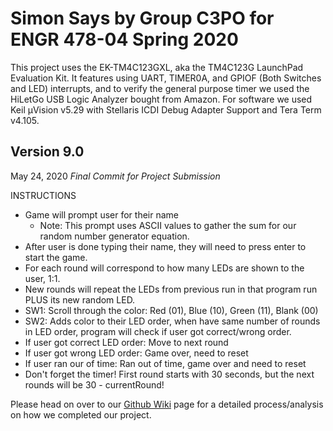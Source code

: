 # Simon Says by Group C3PO for ENGR 478-04 Spring 2020
This project uses the EK-TM4C123GXL, aka the TM4C123G LaunchPad Evaluation Kit. It features using UART, TIMER0A, and GPIOF (Both Switches and LED) interrupts, and to verify the general purpose timer we used the HiLetGo USB Logic Analyzer bought from Amazon. For software we used Keil μVision v5.29 with Stellaris ICDI Debug Adapter Support and Tera Term v4.105. 

## Version 9.0
May 24, 2020
*Final Commit for Project Submission*

INSTRUCTIONS
- Game will prompt user for their name
  - Note: This prompt uses ASCII values to gather the sum for our random number generator equation. 
- After user is done typing their name, they will need to press enter to start the game.
- For each round will correspond to how many LEDs are shown to the user, 1:1.
- New rounds will repeat the LEDs from previous run in that program run PLUS its new random LED.
- SW1: Scroll through the color: Red (01), Blue (10), Green (11), Blank (00)
- SW2: Adds color to their LED order, when have same number of rounds in LED order, program will check if user got correct/wrong order.
- If user got correct LED order: Move to next round
- If user got wrong LED order: Game over, need to reset
- If user ran our of time: Ran out of time, game over and need to reset
- Don't forget the timer! First round starts with 30 seconds, but the next rounds will be 30 - currentRound!

Please head on over to our [Github Wiki](https://github.com/LePandaMoostache/Simon-Says-C3PO/wiki) page for a detailed process/analysis on how we completed our project. 
